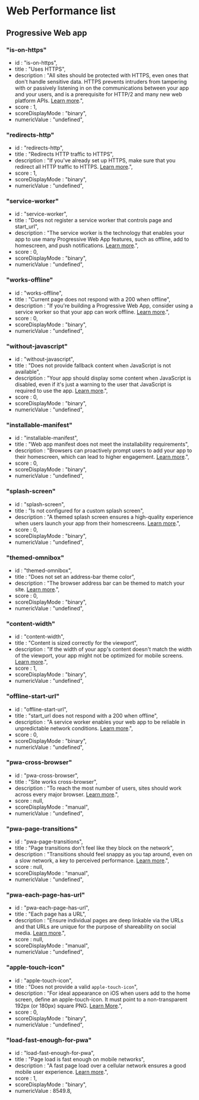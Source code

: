 # Web Performance list

## Progressive Web app

### "is-on-https"

- id : "is-on-https",
- title : "Uses HTTPS",
- description : "All sites should be protected with HTTPS, even ones that don't handle sensitive data. HTTPS prevents intruders from tampering with or passively listening in on the communications between your app and your users, and is a prerequisite for HTTP/2 and many new web platform APIs. [Learn more](https://developers.google.com/web/tools/lighthouse/audits/https).",
- score : 1,
- scoreDisplayMode : "binary",
- numericValue : "undefined",

### "redirects-http"

- id : "redirects-http",
- title : "Redirects HTTP traffic to HTTPS",
- description : "If you've already set up HTTPS, make sure that you redirect all HTTP traffic to HTTPS. [Learn more](https://developers.google.com/web/tools/lighthouse/audits/http-redirects-to-https).",
- score : 1,
- scoreDisplayMode : "binary",
- numericValue : "undefined",

### "service-worker"

- id : "service-worker",
- title : "Does not register a service worker that controls page and start_url",
- description : "The service worker is the technology that enables your app to use many Progressive Web App features, such as offline, add to homescreen, and push notifications. [Learn more](https://developers.google.com/web/tools/lighthouse/audits/registered-service-worker).",
- score : 0,
- scoreDisplayMode : "binary",
- numericValue : "undefined",

### "works-offline"

- id : "works-offline",
- title : "Current page does not respond with a 200 when offline",
- description : "If you're building a Progressive Web App, consider using a service worker so that your app can work offline. [Learn more](https://developers.google.com/web/tools/lighthouse/audits/http-200-when-offline).",
- score : 0,
- scoreDisplayMode : "binary",
- numericValue : "undefined",

### "without-javascript"

- id : "without-javascript",
- title : "Does not provide fallback content when JavaScript is not available",
- description : "Your app should display some content when JavaScript is disabled, even if it's just a warning to the user that JavaScript is required to use the app. [Learn more](https://developers.google.com/web/tools/lighthouse/audits/no-js).",
- score : 0,
- scoreDisplayMode : "binary",
- numericValue : "undefined",

### "installable-manifest"

- id : "installable-manifest",
- title : "Web app manifest does not meet the installability requirements",
- description : "Browsers can proactively prompt users to add your app to their homescreen, which can lead to higher engagement. [Learn more](https://developers.google.com/web/tools/lighthouse/audits/install-prompt).",
- score : 0,
- scoreDisplayMode : "binary",
- numericValue : "undefined",

### "splash-screen"

- id : "splash-screen",
- title : "Is not configured for a custom splash screen",
- description : "A themed splash screen ensures a high-quality experience when users launch your app from their homescreens. [Learn more](https://developers.google.com/web/tools/lighthouse/audits/custom-splash-screen).",
- score : 0,
- scoreDisplayMode : "binary",
- numericValue : "undefined",

### "themed-omnibox"

- id : "themed-omnibox",
- title : "Does not set an address-bar theme color",
- description : "The browser address bar can be themed to match your site. [Learn more](https://developers.google.com/web/tools/lighthouse/audits/address-bar).",
- score : 0,
- scoreDisplayMode : "binary",
- numericValue : "undefined",

### "content-width"

- id : "content-width",
- title : "Content is sized correctly for the viewport",
- description : "If the width of your app's content doesn't match the width of the viewport, your app might not be optimized for mobile screens. [Learn more](https://developers.google.com/web/tools/lighthouse/audits/content-sized-correctly-for-viewport).",
- score : 1,
- scoreDisplayMode : "binary",
- numericValue : "undefined",

### "offline-start-url"

- id : "offline-start-url",
- title : "start_url does not respond with a 200 when offline",
- description : "A service worker enables your web app to be reliable in unpredictable network conditions. [Learn more](https://developers.google.com/web/tools/lighthouse/audits/http-200-when-offline).",
- score : 0,
- scoreDisplayMode : "binary",
- numericValue : "undefined",

### "pwa-cross-browser"

- id : "pwa-cross-browser",
- title : "Site works cross-browser",
- description : "To reach the most number of users, sites should work across every major browser. [Learn more](https://developers.google.com/web/progressive-web-apps/checklist#site-works-cross-browser).",
- score : null,
- scoreDisplayMode : "manual",
- numericValue : "undefined",

### "pwa-page-transitions"

- id : "pwa-page-transitions",
- title : "Page transitions don't feel like they block on the network",
- description : "Transitions should feel snappy as you tap around, even on a slow network, a key to perceived performance. [Learn more](https://developers.google.com/web/progressive-web-apps/checklist#page-transitions-dont-feel-like-they-block-on-the-network).",
- score : null,
- scoreDisplayMode : "manual",
- numericValue : "undefined",

### "pwa-each-page-has-url"

- id : "pwa-each-page-has-url",
- title : "Each page has a URL",
- description : "Ensure individual pages are deep linkable via the URLs and that URLs are unique for the purpose of shareability on social media. [Learn more](https://developers.google.com/web/progressive-web-apps/checklist#each-page-has-a-url).",
- score : null,
- scoreDisplayMode : "manual",
- numericValue : "undefined",

### "apple-touch-icon"

- id : "apple-touch-icon",
- title : "Does not provide a valid `apple-touch-icon`",
- description : "For ideal appearance on iOS when users add to the home screen, define an apple-touch-icon. It must point to a non-transparent 192px (or 180px) square PNG. [Learn More](https://developers.google.com/web/fundamentals/design-and-ux/browser-customization/).",
- score : 0,
- scoreDisplayMode : "binary",
- numericValue : "undefined",

### "load-fast-enough-for-pwa"

- id : "load-fast-enough-for-pwa",
- title : "Page load is fast enough on mobile networks",
- description : "A fast page load over a cellular network ensures a good mobile user experience. [Learn more](https://developers.google.com/web/tools/lighthouse/audits/fast-3g).",
- score : 1,
- scoreDisplayMode : "binary",
- numericValue : 8549.8,
